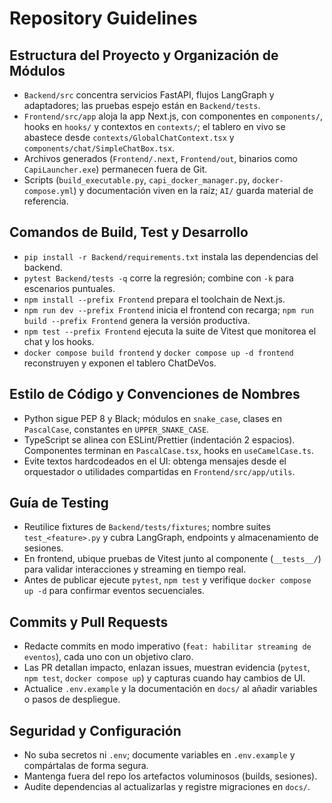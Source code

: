 # Repository Guidelines

## Estructura del Proyecto y Organización de Módulos
- `Backend/src` concentra servicios FastAPI, flujos LangGraph y adaptadores; las pruebas espejo están en `Backend/tests`.
- `Frontend/src/app` aloja la app Next.js, con componentes en `components/`, hooks en `hooks/` y contextos en `contexts/`; el tablero en vivo se abastece desde `contexts/GlobalChatContext.tsx` y `components/chat/SimpleChatBox.tsx`.
- Archivos generados (`Frontend/.next`, `Frontend/out`, binarios como `CapiLauncher.exe`) permanecen fuera de Git.
- Scripts (`build_executable.py`, `capi_docker_manager.py`, `docker-compose.yml`) y documentación viven en la raíz; `AI/` guarda material de referencia.

## Comandos de Build, Test y Desarrollo
- `pip install -r Backend/requirements.txt` instala las dependencias del backend.
- `pytest Backend/tests -q` corre la regresión; combine con `-k` para escenarios puntuales.
- `npm install --prefix Frontend` prepara el toolchain de Next.js.
- `npm run dev --prefix Frontend` inicia el frontend con recarga; `npm run build --prefix Frontend` genera la versión productiva.
- `npm test --prefix Frontend` ejecuta la suite de Vitest que monitorea el chat y los hooks.
- `docker compose build frontend` y `docker compose up -d frontend` reconstruyen y exponen el tablero ChatDeVos.

## Estilo de Código y Convenciones de Nombres
- Python sigue PEP 8 y Black; módulos en `snake_case`, clases en `PascalCase`, constantes en `UPPER_SNAKE_CASE`.
- TypeScript se alinea con ESLint/Prettier (indentación 2 espacios). Componentes terminan en `PascalCase.tsx`, hooks en `useCamelCase.ts`.
- Evite textos hardcodeados en el UI: obtenga mensajes desde el orquestador o utilidades compartidas en `Frontend/src/app/utils`.

## Guía de Testing
- Reutilice fixtures de `Backend/tests/fixtures`; nombre suites `test_<feature>.py` y cubra LangGraph, endpoints y almacenamiento de sesiones.
- En frontend, ubique pruebas de Vitest junto al componente (`__tests__/`) para validar interacciones y streaming en tiempo real.
- Antes de publicar ejecute `pytest`, `npm test` y verifique `docker compose up -d` para confirmar eventos secuenciales.

## Commits y Pull Requests
- Redacte commits en modo imperativo (`feat: habilitar streaming de eventos`), cada uno con un objetivo claro.
- Las PR detallan impacto, enlazan issues, muestran evidencia (`pytest`, `npm test`, `docker compose up`) y capturas cuando hay cambios de UI.
- Actualice `.env.example` y la documentación en `docs/` al añadir variables o pasos de despliegue.

## Seguridad y Configuración
- No suba secretos ni `.env`; documente variables en `.env.example` y compártalas de forma segura.
- Mantenga fuera del repo los artefactos voluminosos (builds, sesiones).
- Audite dependencias al actualizarlas y registre migraciones en `docs/`.
